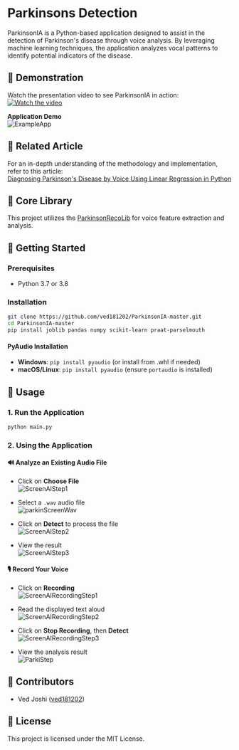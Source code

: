 # Parkinsons Detection

ParkinsonIA is a Python-based application designed to assist in the detection of Parkinson's disease through voice analysis.
By leveraging machine learning techniques, the application analyzes vocal patterns to identify potential indicators of the disease.

## 🎥 Demonstration

Watch the presentation video to see ParkinsonIA in action:  
[![Watch the video](https://img.youtube.com/vi/K1oLz4x87Ug/0.jpg)](https://www.youtube.com/watch?v=K1oLz4x87Ug)

**Application Demo**  
![ExampleApp](https://github.com/user-attachments/assets/c4aa0e9e-0570-4759-bdff-767ee8869ffb)


## 📖 Related Article

For an in-depth understanding of the methodology and implementation, refer to this article:  
[Diagnosing Parkinson's Disease by Voice Using Linear Regression in Python](https://medium.com/@alan.marthineau/diagnosing-parkinsons-disease-by-voice-using-linear-regression-in-python-73aad2712fba)

## 🧠 Core Library

This project utilizes the [ParkinsonRecoLib](https://github.com/alan91620/ParkinsonRecoLib) for voice feature extraction and analysis.

## 🚀 Getting Started

### Prerequisites

- Python 3.7 or 3.8

### Installation

```bash
git clone https://github.com/ved181202/ParkinsonIA-master.git
cd ParkinsonIA-master
pip install joblib pandas numpy scikit-learn praat-parselmouth
```

#### PyAudio Installation

- **Windows**: `pip install pyaudio` (or install from .whl if needed)
- **macOS/Linux**: `pip install pyaudio` (ensure `portaudio` is installed)

## 🧪 Usage

### 1. Run the Application

```bash
python main.py
```

### 2. Using the Application

#### 🔊 Analyze an Existing Audio File

- Click on **Choose File**  
  ![ScreenAIStep1](https://github.com/user-attachments/assets/85cc120f-12aa-411c-a8c2-188c9eaea98e)

- Select a `.wav` audio file  
  ![parkinScreenWav](https://github.com/user-attachments/assets/de7c5956-096b-4282-98c2-63d9a92875c3)

- Click on **Detect** to process the file  
  ![ScreenAIStep2](https://github.com/user-attachments/assets/1de73731-da1a-43fa-a45e-f8227fac2739)

- View the result  
  ![ScreenAIStep3](https://github.com/user-attachments/assets/b5250695-eab8-4f32-9159-1f850b5e16ca)

#### 🎙️ Record Your Voice

- Click on **Recording**  
  ![ScreenAIRecordingStep1](https://github.com/user-attachments/assets/d098e625-99f3-4d1c-9586-8181c973decd)

- Read the displayed text aloud  
  ![ScreenAIRecordingStep2](https://github.com/user-attachments/assets/b97c65b7-ac53-4d09-84bf-71990c192bd2)

- Click on **Stop Recording**, then **Detect**  
  ![ScreenAIRecordingStep3](https://github.com/user-attachments/assets/2b96fa1e-4a0a-4593-aa5e-0050c9405933)

- View the analysis result  
  ![ParkiStep](https://github.com/user-attachments/assets/94a399d3-8ee5-4fc5-afae-92fb3bedb67c)

## 👥 Contributors

- Ved Joshi ([ved181202](https://github.com/ved181202))

## 📄 License

This project is licensed under the MIT License.
